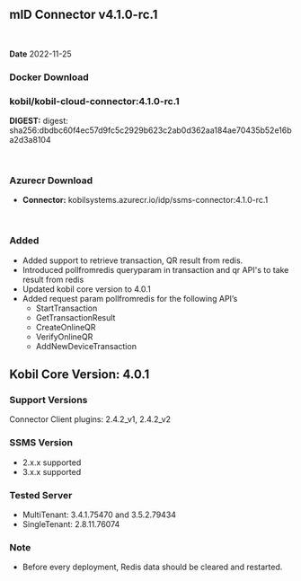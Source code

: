 ## mID Connector v4.1.0-rc.1

<br/>

**Date** 2022-11-25

### **Docker Download**
### kobil/kobil-cloud-connector:4.1.0-rc.1
**DIGEST:** digest: sha256:dbdbc60f4ec57d9fc5c2929b623c2ab0d362aa184ae70435b52e16ba2d3a8104

<br/>

### **Azurecr Download**
- **Connector:** kobilsystems.azurecr.io/idp/ssms-connector:4.1.0-rc.1
<br/>
 
### Added 
* Added support to retrieve transaction, QR result from redis. 
* Introduced pollfromredis queryparam in transaction and qr API's to take result from redis
* Updated kobil core version to 4.0.1
* Added request param pollfromredis for the  following API’s 
    - StartTransaction
    - GetTransactionResult
    - CreateOnlineQR
    - VerifyOnlineQR
    - AddNewDeviceTransaction

## Kobil Core Version: 4.0.1

### Support Versions
Connector Client plugins: 2.4.2_v1, 2.4.2_v2 
 
### SSMS Version 
* 2.x.x supported 
* 3.x.x supported

### Tested Server 
* MultiTenant: 3.4.1.75470 and 3.5.2.79434 
* SingleTenant: 2.8.11.76074 

### Note
* Before every deployment, Redis data should be cleared and restarted. 
